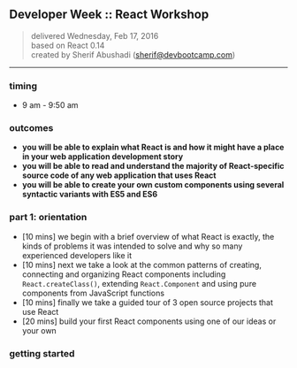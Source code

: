 ## Developer Week :: React Workshop

> delivered Wednesday, Feb 17, 2016  
> based on React 0.14  
> created by Sherif Abushadi (sherif@devbootcamp.com)  

---

### timing
- 9 am - 9:50 am


### outcomes
- **you will be able to explain what React is and how it might have a place in your web application development story**
- **you will be able to read and understand the majority of React-specific source code of any web application that uses React**
- **you will be able to create your own custom components using several syntactic variants with ES5 and ES6**


### part 1: orientation

- [10 mins] we begin with a brief overview of what React is exactly, the kinds of problems it was intended to solve and why so many experienced developers like it
- [10 mins] next we take a look at the common patterns of creating, connecting and organizing React components including `React.createClass()`, extending `React.Component` and using pure components from JavaScript functions
- [10 mins] finally we take a guided tour of 3 open source projects that use React
- [20 mins] build your first React components using one of our ideas or your own


### getting started


